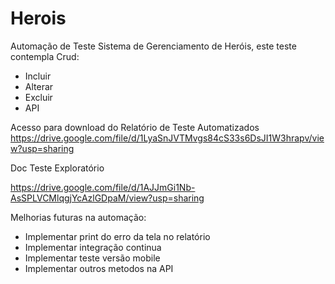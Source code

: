 # Herois
Automação de Teste Sistema de Gerenciamento de Heróis, este teste contempla Crud:
- Incluir
- Alterar
- Excluir
- API

Acesso para download do Relatório de Teste Automatizados 
https://drive.google.com/file/d/1LyaSnJVTMvgs84cS33s6DsJI1W3hrapv/view?usp=sharing

Doc Teste Exploratório

https://drive.google.com/file/d/1AJJmGi1Nb-AsSPLVCMlqgjYcAzlGDpaM/view?usp=sharing

Melhorias futuras na automação:
- Implementar print do erro da tela no relatório
- Implementar integração continua  
- Implementar teste versão mobile
- Implementar outros metodos na API
